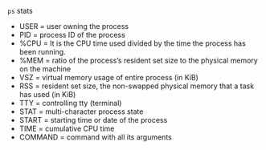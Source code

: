 `ps` stats 


- USER = user owning the process
- PID = process ID of the process
- %CPU = It is the CPU time used divided by the time the process has been running.
- %MEM = ratio of the process’s resident set size to the physical memory on the machine
- VSZ = virtual memory usage of entire process (in KiB)
- RSS = resident set size, the non-swapped physical memory that a task has used (in KiB)
- TTY = controlling tty (terminal)
- STAT = multi-character process state
- START = starting time or date of the process
- TIME = cumulative CPU time
- COMMAND = command with all its arguments
